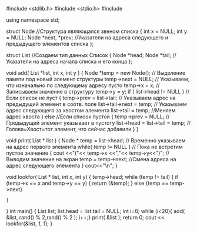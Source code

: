 #include <stdlib.h>
#include <stdio.h>
#include <iostream>

using namespace std;

struct Node       //Структура являющаяся звеном списка
{
        int x = NULL;
        int y = NULL;
        Node *next, *prev; //Указатели на адреса следующего и предыдущего элементов списка
};


struct List   //Создаем тип данных Список
{
        Node *head;
        Node *tail;  //Указатели на адреса начала списка и его конца
};


void add( List *list, int x, int y )
{
        Node *temp = new Node(); // Выделение памяти под новый элемент структуры
        temp->next = NULL;       // Указываем, что изначально по следующему адресу пусто
        temp->x = x;             // Записываем значение в структуру
        temp->y = y;
        if ( list->head != NULL ) // Если список не пуст
        {
                temp->prev = list->tail; // Указываем адрес на предыдущий элемент в соотв. поле
                list->tail->next = temp; // Указываем адрес следующего за хвостом элемента
                list->tail = temp;       //Меняем адрес хвоста
        }
        else //Если список пустой
        {
                temp->prev = NULL; // Предыдущий элемент указывает в пустоту
                list->head = list->tail = temp;    // Голова=Хвост=тот элемент, что сейчас добавили
        }
}

void print( List * list )
{
        Node * temp = list->head;  // Временно указываем на адрес первого элемента
        while( temp != NULL )      // Пока не встретим пустое значение
        {
                cout <<"("<< temp->x <<","<< temp->y<<")";
                 //Выводим значение на экран
                temp = temp->next;     //Смена адреса на адрес следующего элемента
        }
        cout<<"\n";
}

void lookfor( List * list, int x, int y)
{
    temp->head;
    while (temp != tail)
    {
        if (temp->x == x and temp->y == y)
        {
            return (&temp);
        }
        else {temp == temp->next}

    }

}
int main() {
        List list;
        list.head = list.tail = NULL;
    int i=0;
    while (i<20){
         add( &list, rand() % 2,rand() % 2 );
             i++;}
        print( &list );
        return 0;
    cout << lookfor(&list, 1, 1);
}
